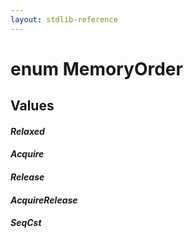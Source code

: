 ```yaml
---
layout: stdlib-reference
---
```


# enum MemoryOrder

## Values 

#### _Relaxed_
#### _Acquire_
#### _Release_
#### _AcquireRelease_
#### _SeqCst_
